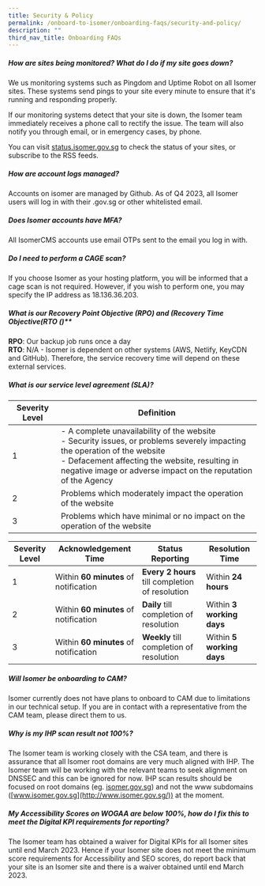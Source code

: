 ```yaml
---
title: Security & Policy
permalink: /onboard-to-isomer/onboarding-faqs/security-and-policy/
description: ""
third_nav_title: Onboarding FAQs
---
```

##### How are sites being monitored? What do I do if my site goes down?

We us monitoring systems such as Pingdom and Uptime Robot on all Isomer sites. These systems send pings to your site every minute to ensure that it's running and responding properly.

If our monitoring systems detect that your site is down, the Isomer team immediately receives a phone call to rectify the issue. The team will also notify you through email, or in emergency cases, by phone.

You can visit [status.isomer.gov.sg](https://status.isomer.gov.sg/) to check the status of your sites, or subscribe to the RSS feeds.

##### How are account logs managed?

Accounts on isomer are managed by Github. As of Q4 2023, all Isomer users will log in with their .gov.sg or other whitelisted email. 

##### Does Isomer accounts have MFA?
All IsomerCMS accounts use email OTPs sent to the email you log in with.

##### Do I need to perform a CAGE scan?
If you choose Isomer as your hosting platform, you will be informed that a cage scan is not required. However, if you wish to perform one, you may specify the IP address as 18.136.36.203.

##### What is our Recovery Point Objective (RPO) and (Recovery Time Objective(RTO ()**

**RPO**: Our backup job runs once a day   
**RTO**: N/A - Isomer is dependent on other systems (AWS, Netlify, KeyCDN and GitHub). Therefore, the service recovery time will depend on these external services.

##### What is our service level agreement (SLA)?
|Severity Level|Definition|
|-|-|
|1|- A complete unavailability of the website <br> - Security issues, or problems severely impacting the operation of the website <br> - Defacement affecting the website, resulting in negative image or adverse impact on the reputation of the Agency
|2|Problems which moderately impact the operation of the website|
|3|Problems which have minimal or no impact on the operation of the website|


|Severity Level|Acknowledgement Time|Status Reporting|Resolution Time|
|-|-|-|-|
|1|Within **60 minutes** of notification|**Every 2 hours** till completion of resolution|Within **24 hours**|
|2|Within **60 minutes** of notification|**Daily** till completion of resolution|Within **3 working days**|
|3|Within **60 minutes** of notification|**Weekly** till completion of resolution|Within **5 working days**|


##### Will Isomer be onboarding to CAM?

Isomer currently does not have plans to onboard to CAM due to limitations in our technical setup. If you are in contact with a representative from the CAM team, please direct them to us.

##### Why is my IHP scan result not 100%?

The Isomer team is working closely with the CSA team, and there is assurance that all Isomer root domains are very much aligned with IHP. The Isomer team will be working with the relevant teams to seek alignment on DNSSEC and this can be ignored for now. IHP scan results should be focused on root domains (eg. [isomer.gov.sg](http://isomer.gov.sg/)) and not the www subdomains ([www.isomer.gov.sg](http://www.isomer.gov.sg/)) at the moment.

##### My Accessibility Scores on WOGAA are below 100%, how do I fix this to meet the Digital KPI requirements for reporting?

The Isomer team has obtained a waiver for Digital KPIs for all Isomer sites until end March 2023. Hence if your Isomer site does not meet the minimum score requirements for Accessibility and SEO scores, do report back that your site is an Isomer site and there is a waiver obtained until end March 2023.